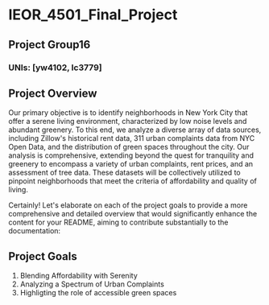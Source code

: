 # IEOR_4501_Final_Project
## Project Group16
### UNIs: [yw4102, lc3779]


## Project Overview
Our primary objective is to identify neighborhoods in New York City that offer a serene living environment, characterized by low noise levels and abundant greenery. To this end, we analyze a diverse array of data sources, including Zillow's historical rent data, 311 urban complaints data from NYC Open Data, and the distribution of green spaces throughout the city. Our analysis is comprehensive, extending beyond the quest for tranquility and greenery to encompass a variety of urban complaints, rent prices, and an assessment of tree data. These datasets will be collectively utilized to pinpoint neighborhoods that meet the criteria of affordability and quality of living.


Certainly! Let's elaborate on each of the project goals to provide a more comprehensive and detailed overview that would significantly enhance the content for your README, aiming to contribute substantially to the documentation:

## Project Goals
1. Blending Affordability with Serenity
2. Analyzing a Spectrum of Urban Complaints
3. Highligting the role of accessible green spaces